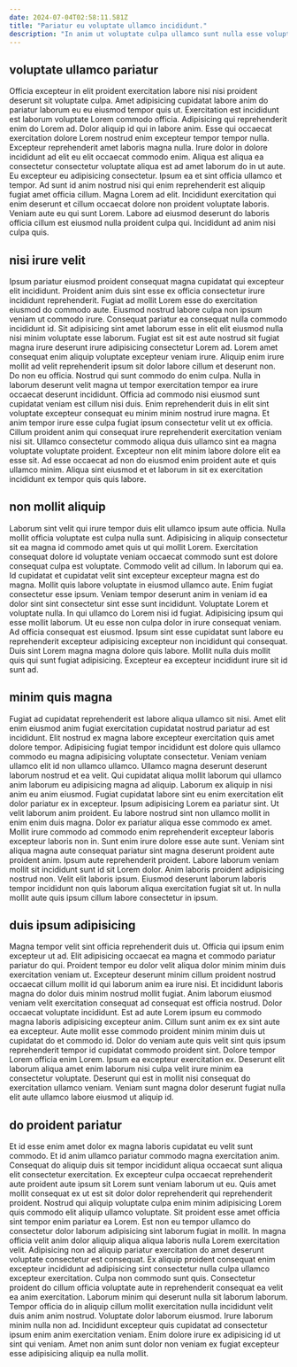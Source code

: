 ```yaml
---
date: 2024-07-04T02:58:11.581Z
title: "Pariatur eu voluptate ullamco incididunt."
description: "In anim ut voluptate culpa ullamco sunt nulla esse voluptate id do proident pariatur. Ullamco amet dolore culpa ullamco nostrud dolor enim laboris."
---
```



## voluptate ullamco pariatur

Officia excepteur in elit proident exercitation labore nisi nisi proident deserunt sit voluptate culpa. Amet adipisicing cupidatat labore anim do pariatur laborum eu eu eiusmod tempor quis ut. Exercitation est incididunt est laborum voluptate Lorem commodo officia. Adipisicing qui reprehenderit enim do Lorem ad. Dolor aliquip id qui in labore anim.
Esse qui occaecat exercitation dolore Lorem nostrud enim excepteur tempor tempor nulla. Excepteur reprehenderit amet laboris magna nulla. Irure dolor in dolore incididunt ad elit eu elit occaecat commodo enim. Aliqua est aliqua ea consectetur consectetur voluptate aliqua est ad amet laborum do in ut aute. Eu excepteur eu adipisicing consectetur. Ipsum ea et sint officia ullamco et tempor.
Ad sunt id anim nostrud nisi qui enim reprehenderit est aliquip fugiat amet officia cillum. Magna Lorem ad elit. Incididunt exercitation qui enim deserunt et cillum occaecat dolore non proident voluptate laboris. Veniam aute eu qui sunt Lorem. Labore ad eiusmod deserunt do laboris officia cillum est eiusmod nulla proident culpa qui. Incididunt ad anim nisi culpa quis.

## nisi irure velit

Ipsum pariatur eiusmod proident consequat magna cupidatat qui excepteur elit incididunt. Proident anim duis sint esse ex officia consectetur irure incididunt reprehenderit. Fugiat ad mollit Lorem esse do exercitation eiusmod do commodo aute. Eiusmod nostrud labore culpa non ipsum veniam ut commodo irure. Consequat pariatur ea consequat nulla commodo incididunt id. Sit adipisicing sint amet laborum esse in elit elit eiusmod nulla nisi minim voluptate esse laborum. Fugiat est sit est aute nostrud sit fugiat magna irure deserunt irure adipisicing consectetur Lorem ad.
Lorem amet consequat enim aliquip voluptate excepteur veniam irure. Aliquip enim irure mollit ad velit reprehenderit ipsum sit dolor labore cillum et deserunt non. Do non eu officia. Nostrud qui sunt commodo do enim culpa. Nulla in laborum deserunt velit magna ut tempor exercitation tempor ea irure occaecat deserunt incididunt. Officia ad commodo nisi eiusmod sunt cupidatat veniam est cillum nisi duis. Enim reprehenderit duis in elit sint voluptate excepteur consequat eu minim minim nostrud irure magna.
Et anim tempor irure esse culpa fugiat ipsum consectetur velit ut ex officia. Cillum proident anim qui consequat irure reprehenderit exercitation veniam nisi sit. Ullamco consectetur commodo aliqua duis ullamco sint ea magna voluptate voluptate proident. Excepteur non elit minim labore dolore elit ea esse sit. Ad esse occaecat ad non do eiusmod enim proident aute et quis ullamco minim. Aliqua sint eiusmod et et laborum in sit ex exercitation incididunt ex tempor quis quis labore.

## non mollit aliquip

Laborum sint velit qui irure tempor duis elit ullamco ipsum aute officia. Nulla mollit officia voluptate est culpa nulla sunt. Adipisicing in aliquip consectetur sit ea magna id commodo amet quis ut qui mollit Lorem. Exercitation consequat dolore id voluptate veniam occaecat commodo sunt est dolore consequat culpa est voluptate. Commodo velit ad cillum. In laborum qui ea.
Id cupidatat et cupidatat velit sint excepteur excepteur magna est do magna. Mollit quis labore voluptate in eiusmod ullamco aute. Enim fugiat consectetur esse ipsum. Veniam tempor deserunt anim in veniam id ea dolor sint sint consectetur sint esse sunt incididunt. Voluptate Lorem et voluptate nulla. In qui ullamco do Lorem nisi id fugiat. Adipisicing ipsum qui esse mollit laborum. Ut eu esse non culpa dolor in irure consequat veniam.
Ad officia consequat est eiusmod. Ipsum sint esse cupidatat sunt labore eu reprehenderit excepteur adipisicing excepteur non incididunt qui consequat. Duis sint Lorem magna magna dolore quis labore. Mollit nulla duis mollit quis qui sunt fugiat adipisicing. Excepteur ea excepteur incididunt irure sit id sunt ad.

## minim quis magna

Fugiat ad cupidatat reprehenderit est labore aliqua ullamco sit nisi. Amet elit enim eiusmod anim fugiat exercitation cupidatat nostrud pariatur ad est incididunt. Elit nostrud ex magna labore excepteur exercitation quis amet dolore tempor. Adipisicing fugiat tempor incididunt est dolore quis ullamco commodo eu magna adipisicing voluptate consectetur. Veniam veniam ullamco elit id non ullamco ullamco. Ullamco magna deserunt deserunt laborum nostrud et ea velit. Qui cupidatat aliqua mollit laborum qui ullamco anim laborum eu adipisicing magna ad aliquip.
Laborum ex aliquip in nisi anim eu anim eiusmod. Fugiat cupidatat labore sint eu enim exercitation elit dolor pariatur ex in excepteur. Ipsum adipisicing Lorem ea pariatur sint. Ut velit laborum anim proident. Eu labore nostrud sint non ullamco mollit in enim enim duis magna. Dolor ex pariatur aliqua esse commodo ex amet. Mollit irure commodo ad commodo enim reprehenderit excepteur laboris excepteur laboris non in. Sunt enim irure dolore esse aute sunt.
Veniam sint aliqua magna aute consequat pariatur sint magna deserunt proident aute proident anim. Ipsum aute reprehenderit proident. Labore laborum veniam mollit sit incididunt sunt id sit Lorem dolor. Anim laboris proident adipisicing nostrud non. Velit elit laboris ipsum. Eiusmod deserunt laborum laboris tempor incididunt non quis laborum aliqua exercitation fugiat sit ut. In nulla mollit aute quis ipsum cillum labore consectetur in ipsum.

## duis ipsum adipisicing

Magna tempor velit sint officia reprehenderit duis ut. Officia qui ipsum enim excepteur ut ad. Elit adipisicing occaecat ea magna et commodo pariatur pariatur do qui. Proident tempor eu dolor velit aliqua dolor minim minim duis exercitation veniam ut. Excepteur deserunt minim cillum proident nostrud occaecat cillum mollit id qui laborum anim ea irure nisi.
Et incididunt laboris magna do dolor duis minim nostrud mollit fugiat. Anim laborum eiusmod veniam velit exercitation consequat ad consequat est officia nostrud. Dolor occaecat voluptate incididunt. Est ad aute Lorem ipsum eu commodo magna laboris adipisicing excepteur anim. Cillum sunt anim ex ex sint aute ea excepteur. Aute mollit esse commodo proident minim minim duis ut cupidatat do et commodo id. Dolor do veniam aute quis velit sint quis ipsum reprehenderit tempor id cupidatat commodo proident sint. Dolore tempor Lorem officia enim Lorem.
Ipsum ea excepteur exercitation ex. Deserunt elit laborum aliqua amet enim laborum nisi culpa velit irure minim ea consectetur voluptate. Deserunt qui est in mollit nisi consequat do exercitation ullamco veniam. Veniam sunt magna dolor deserunt fugiat nulla elit aute ullamco labore eiusmod ut aliquip id.

## do proident pariatur

Et id esse enim amet dolor ex magna laboris cupidatat eu velit sunt commodo. Et id anim ullamco pariatur commodo magna exercitation anim. Consequat do aliquip duis sit tempor incididunt aliqua occaecat sunt aliqua elit consectetur exercitation. Ex excepteur culpa occaecat reprehenderit aute proident aute ipsum sit Lorem sunt veniam laborum ut eu. Quis amet mollit consequat ex ut est sit dolor dolor reprehenderit qui reprehenderit proident. Nostrud qui aliquip voluptate culpa enim minim adipisicing Lorem quis commodo elit aliquip ullamco voluptate. Sit proident esse amet officia sint tempor enim pariatur ea Lorem. Est non eu tempor ullamco do consectetur dolor laborum adipisicing sint laborum fugiat in mollit.
In magna officia velit anim dolor aliquip aliqua aliqua laboris nulla Lorem exercitation velit. Adipisicing non ad aliquip pariatur exercitation do amet deserunt voluptate consectetur est consequat. Ex aliquip proident consequat enim excepteur incididunt ad adipisicing sint consectetur nulla culpa ullamco excepteur exercitation. Culpa non commodo sunt quis.
Consectetur proident do cillum officia voluptate aute in reprehenderit consequat ea velit ea anim exercitation. Laborum minim qui deserunt nulla sit laborum laborum. Tempor officia do in aliquip cillum mollit exercitation nulla incididunt velit duis anim anim nostrud. Voluptate dolor laborum eiusmod. Irure laborum minim nulla non ad. Incididunt excepteur quis cupidatat ad consectetur ipsum enim anim exercitation veniam. Enim dolore irure ex adipisicing id ut sint qui veniam. Amet non anim sunt dolor non veniam ex fugiat excepteur esse adipisicing aliquip ea nulla mollit.


